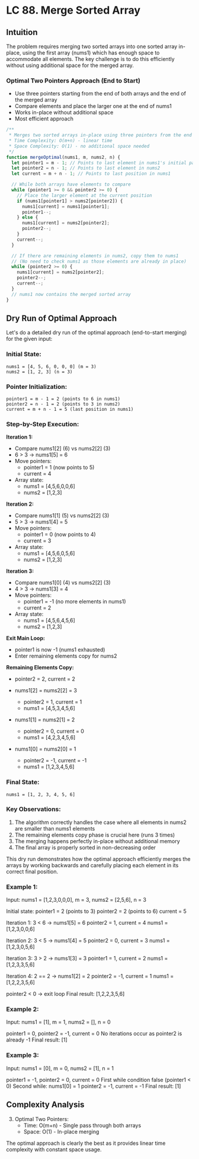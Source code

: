 # LC 88. Merge Sorted Array

## Intuition

The problem requires merging two sorted arrays into one sorted array in-place, using the first array (nums1) which has enough space to accommodate all elements. The key challenge is to do this efficiently without using additional space for the merged array.

### Optimal Two Pointers Approach (End to Start)

- Use three pointers starting from the end of both arrays and the end of the merged array
- Compare elements and place the larger one at the end of nums1
- Works in-place without additional space
- Most efficient approach

```javascript
/**
 * Merges two sorted arrays in-place using three pointers from the end
 * Time Complexity: O(m+n) - linear time
 * Space Complexity: O(1) - no additional space needed
 */
function mergeOptimal(nums1, m, nums2, n) {
  let pointer1 = m - 1; // Points to last element in nums1's initial part
  let pointer2 = n - 1; // Points to last element in nums2
  let current = m + n - 1; // Points to last position in nums1

  // While both arrays have elements to compare
  while (pointer1 >= 0 && pointer2 >= 0) {
    // Place the larger element at the current position
    if (nums1[pointer1] > nums2[pointer2]) {
      nums1[current] = nums1[pointer1];
      pointer1--;
    } else {
      nums1[current] = nums2[pointer2];
      pointer2--;
    }
    current--;
  }

  // If there are remaining elements in nums2, copy them to nums1
  // (No need to check nums1 as those elements are already in place)
  while (pointer2 >= 0) {
    nums1[current] = nums2[pointer2];
    pointer2--;
    current--;
  }
  // nums1 now contains the merged sorted array
}
```

## Dry Run of Optimal Approach

Let's do a detailed dry run of the optimal approach (end-to-start merging) for the given input:

### Initial State:

```
nums1 = [4, 5, 6, 0, 0, 0] (m = 3)
nums2 = [1, 2, 3] (n = 3)
```

### Pointer Initialization:

```
pointer1 = m - 1 = 2 (points to 6 in nums1)
pointer2 = n - 1 = 2 (points to 3 in nums2)
current = m + n - 1 = 5 (last position in nums1)
```

### Step-by-Step Execution:

**Iteration 1:**

- Compare nums1[2] (6) vs nums2[2] (3)
- 6 > 3 → nums1[5] = 6
- Move pointers:
  - pointer1 = 1 (now points to 5)
  - current = 4
- Array state:
  - nums1 = [4,5,6,0,0,6]
  - nums2 = [1,2,3]

**Iteration 2:**

- Compare nums1[1] (5) vs nums2[2] (3)
- 5 > 3 → nums1[4] = 5
- Move pointers:
  - pointer1 = 0 (now points to 4)
  - current = 3
- Array state:
  - nums1 = [4,5,6,0,5,6]
  - nums2 = [1,2,3]

**Iteration 3:**

- Compare nums1[0] (4) vs nums2[2] (3)
- 4 > 3 → nums1[3] = 4
- Move pointers:
  - pointer1 = -1 (no more elements in nums1)
  - current = 2
- Array state:
  - nums1 = [4,5,6,4,5,6]
  - nums2 = [1,2,3]

**Exit Main Loop:**

- pointer1 is now -1 (nums1 exhausted)
- Enter remaining elements copy for nums2

**Remaining Elements Copy:**

- pointer2 = 2, current = 2
- nums1[2] = nums2[2] = 3

  - pointer2 = 1, current = 1
  - nums1 = [4,5,3,4,5,6]

- nums1[1] = nums2[1] = 2

  - pointer2 = 0, current = 0
  - nums1 = [4,2,3,4,5,6]

- nums1[0] = nums2[0] = 1
  - pointer2 = -1, current = -1
  - nums1 = [1,2,3,4,5,6]

### Final State:

```
nums1 = [1, 2, 3, 4, 5, 6]
```

### Key Observations:

1. The algorithm correctly handles the case where all elements in nums2 are smaller than nums1 elements
2. The remaining elements copy phase is crucial here (runs 3 times)
3. The merging happens perfectly in-place without additional memory
4. The final array is properly sorted in non-decreasing order

This dry run demonstrates how the optimal approach efficiently merges the arrays by working backwards and carefully placing each element in its correct final position.

### Example 1:

Input: nums1 = [1,2,3,0,0,0], m = 3, nums2 = [2,5,6], n = 3

Initial state:
pointer1 = 2 (points to 3)
pointer2 = 2 (points to 6)
current = 5

Iteration 1:
3 < 6 → nums1[5] = 6
pointer2 = 1, current = 4
nums1 = [1,2,3,0,0,6]

Iteration 2:
3 < 5 → nums1[4] = 5
pointer2 = 0, current = 3
nums1 = [1,2,3,0,5,6]

Iteration 3:
3 > 2 → nums1[3] = 3
pointer1 = 1, current = 2
nums1 = [1,2,3,3,5,6]

Iteration 4:
2 == 2 → nums1[2] = 2
pointer2 = -1, current = 1
nums1 = [1,2,2,3,5,6]

pointer2 < 0 → exit loop
Final result: [1,2,2,3,5,6]

### Example 2:

Input: nums1 = [1], m = 1, nums2 = [], n = 0

pointer1 = 0, pointer2 = -1, current = 0
No iterations occur as pointer2 is already -1
Final result: [1]

### Example 3:

Input: nums1 = [0], m = 0, nums2 = [1], n = 1

pointer1 = -1, pointer2 = 0, current = 0
First while condition false (pointer1 < 0)
Second while:
nums1[0] = 1
pointer2 = -1, current = -1
Final result: [1]

## Complexity Analysis

3. Optimal Two Pointers:
   - Time: O(m+n) - Single pass through both arrays
   - Space: O(1) - In-place merging

The optimal approach is clearly the best as it provides linear time complexity with constant space usage.
